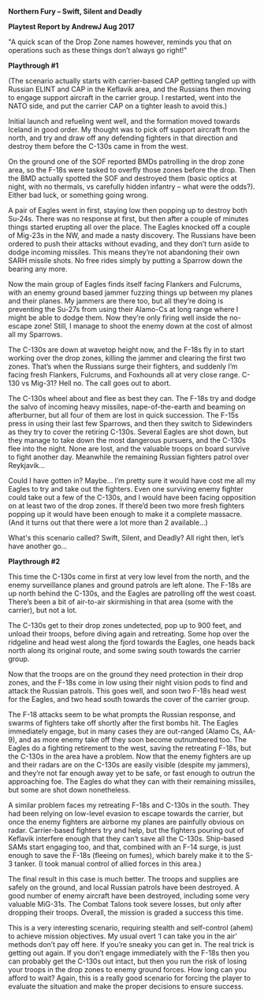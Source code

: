**Northern Fury – Swift, Silent and Deadly**

**<span class="underline">Playtest Report by AndrewJ Aug 2017</span>**

"A quick scan of the Drop Zone names however, reminds you that on
operations such as these things don’t always go right\!"

**Playthrough \#1**

(The scenario actually starts with carrier-based CAP getting tangled up
with Russian ELINT and CAP in the Keflavik area, and the Russians then
moving to engage support aircraft in the carrier group. I restarted,
went into the NATO side, and put the carrier CAP on a tighter leash to
avoid this.)

Initial launch and refueling went well, and the formation moved towards
Iceland in good order. My thought was to pick off support aircraft from
the north, and try and draw off any defending fighters in that direction
and destroy them before the C-130s came in from the west.

On the ground one of the SOF reported BMDs patrolling in the drop zone
area, so the F-18s were tasked to overfly those zones before the drop.
Then the BMD actually spotted the SOF and destroyed them (basic optics
at night, with no thermals, vs carefully hidden infantry – what were the
odds?). Either bad luck, or something going wrong.

A pair of Eagles went in first, staying low then popping up to destroy
both Su-24s. There was no response at first, but then after a couple of
minutes things started erupting all over the place. The Eagles knocked
off a couple of Mig-23s in the NW, and made a nasty discovery. The
Russians have been ordered to push their attacks without evading, and
they don’t turn aside to dodge incoming missiles. This means they’re not
abandoning their own SARH missile shots. No free rides simply by putting
a Sparrow down the bearing any more.

Now the main group of Eagles finds itself facing Flankers and Fulcrums,
with an enemy ground based jammer fuzzing things up between my planes
and their planes. My jammers are there too, but all they’re doing is
preventing the Su-27s from using their Alamo-Cs at long range where I
might be able to dodge them. Now they’re only firing well inside the
no-escape zone\! Still, I manage to shoot the enemy down at the cost of
almost all my Sparrows.

The C-130s are down at wavetop height now, and the F-18s fly in to start
working over the drop zones, killing the jammer and clearing the first
two zones. That’s when the Russians surge their fighters, and suddenly
I’m facing fresh Flankers, Fulcrums, and Foxhounds all at very close
range. C-130 vs Mig-31? Hell no. The call goes out to abort.

The C-130s wheel about and flee as best they can. The F-18s try and
dodge the salvo of incoming heavy missiles, nape-of-the-earth and
beaming on afterburner, but all four of them are lost in quick
succession. The F-15s press in using their last few Sparrows, and then
they switch to Sidewinders as they try to cover the retiring C-130s.
Several Eagles are shot down, but they manage to take down the most
dangerous pursuers, and the C-130s flee into the night. None are lost,
and the valuable troops on board survive to fight another day. Meanwhile
the remaining Russian fighters patrol over Reykjavik…

Could I have gotten in? Maybe… I’m pretty sure it would have cost me all
my Eagles to try and take out the fighters. Even one surviving enemy
fighter could take out a few of the C-130s, and I would have been facing
opposition on at least two of the drop zones. If there’d been two more
fresh fighters popping up it would have been enough to make it a
complete massacre. (And it turns out that there were a lot more than 2
available…)

What's this scenario called? Swift, Silent, and Deadly? All right then,
let’s have another go…

**Playthrough \#2**

This time the C-130s come in first at very low level from the north, and
the enemy surveillance planes and ground patrols are left alone. The
F-18s are up north behind the C-130s, and the Eagles are patrolling off
the west coast. There’s been a bit of air-to-air skirmishing in that
area (some with the carrier), but not a lot.

The C-130s get to their drop zones undetected, pop up to 900 feet, and
unload their troops, before diving again and retreating. Some hop over
the ridgeline and head west along the fjord towards the Eagles, one
heads back north along its original route, and some swing south towards
the carrier group.

Now that the troops are on the ground they need protection in their drop
zones, and the F-18s come in low using their night vision pods to find
and attack the Russian patrols. This goes well, and soon two F-18s head
west for the Eagles, and two head south towards the cover of the carrier
group.

The F-18 attacks seem to be what prompts the Russian response, and
swarms of fighters take off shortly after the first bombs hit. The
Eagles immediately engage, but in many cases they are out-ranged (Alamo
Cs, AA-9), and as more enemy take off they soon become outnumbered too.
The Eagles do a fighting retirement to the west, saving the retreating
F-18s, but the C-130s in the area have a problem. Now that the enemy
fighters are up and their radars are on the C-130s are easily visible
(despite my jammers), and they’re not far enough away yet to be safe, or
fast enough to outrun the approaching foe. The Eagles do what they can
with their remaining missiles, but some are shot down nonetheless.

A similar problem faces my retreating F-18s and C-130s in the south.
They had been relying on low-level evasion to escape towards the
carrier, but once the enemy fighters are airborne my planes are
painfully obvious on radar. Carrier-based fighters try and help, but the
fighters pouring out of Keflavik interfere enough that they can’t save
all the C-130s. Ship-based SAMs start engaging too, and that, combined
with an F-14 surge, is just enough to save the F-18s (fleeing on fumes),
which barely make it to the S-3 tanker. (I took manual control of allied
forces in this area.)

The final result in this case is much better. The troops and supplies
are safely on the ground, and local Russian patrols have been destroyed.
A good number of enemy aircraft have been destroyed, including some very
valuable MiG-31s. The Combat Talons took severe losses, but only after
dropping their troops. Overall, the mission is graded a success this
time.

This is a very interesting scenario, requiring stealth and self-control
(ahem) to achieve mission objectives. My usual overt ‘I can take you in
the air’ methods don’t pay off here. If you’re sneaky you can get in.
The real trick is getting out again. If you don’t engage immediately
with the F-18s then you can probably get the C-130s out intact, but then
you run the risk of losing your troops in the drop zones to enemy ground
forces. How long can you afford to wait? Again, this is a really good
scenario for forcing the player to evaluate the situation and make the
proper decisions to ensure success.
